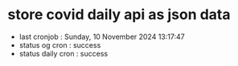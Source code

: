 # store covid daily api as json data

- last cronjob : Sunday, 10 November 2024 13:17:47
- status og cron : success
- status daily cron : success
      
      